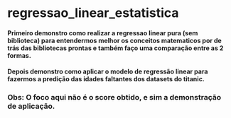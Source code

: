 # regressao_linear_estatistica
#### Primeiro demonstro como realizar a regressao linear pura (sem biblioteca) para entendermos melhor os conceitos matematicos por de trás das bibliotecas prontas e também faço uma comparação entre as 2 formas.
#### Depois demonstro como aplicar o modelo de regressão linear para fazermos a predição das idades faltantes dos datasets do titanic.
### Obs: O foco aqui não é o score obtido, e sim a demonstração de aplicação.
